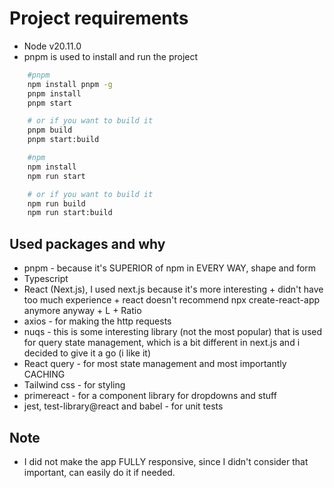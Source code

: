 <h1>Project requirements</h1>

- Node v20.11.0
- pnpm is used to install and run the project

```bash
    #pnpm
    npm install pnpm -g
    pnpm install
    pnpm start

    # or if you want to build it
    pnpm build
    pnpm start:build
```

```bash
    #npm
    npm install
    npm run start

    # or if you want to build it
    npm run build
    npm run start:build
```

## Used packages and why

- pnpm - because it's SUPERIOR of npm in EVERY WAY, shape and form
- Typescript
- React (Next.js), I used next.js because it's more interesting + didn't have too much experience + react doesn't recommend npx create-react-app anymore anyway + L + Ratio
- axios - for making the http requests
- nuqs - this is some interesting library (not the most popular) that is used for query state management, which is a bit different in next.js and i decided to give it a go (i like it)
- React query - for most state management and most importantly CACHING
- Tailwind css - for styling
- primereact - for a component library for dropdowns and stuff
- jest, test-library@react and babel - for unit tests

## Note

- I did not make the app FULLY responsive, since I didn't consider that important, can easily do it if needed.
